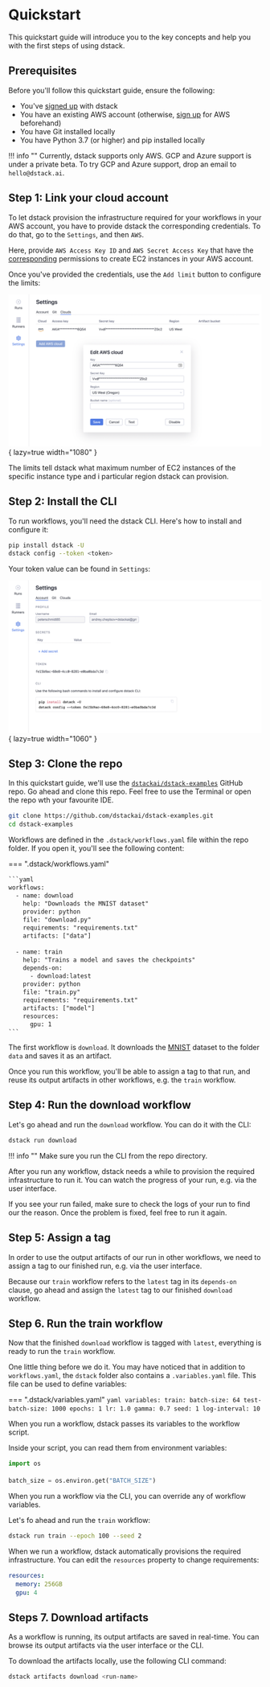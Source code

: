 # Quickstart

This quickstart guide will introduce you to the key concepts and help you with the first steps of using dstack.

## Prerequisites

Before you'll follow this quickstart guide, ensure the following:

* You've [signed up](https://dstack.ai/signup) with dstack
* You have an existing AWS account (otherwise, [sign up](https://portal.aws.amazon.com/billing/signup) for AWS beforehand)
* You have Git installed locally
* You have Python 3.7 (or higher) and pip installed locally

!!! info ""
    Currently, dstack supports only AWS. GCP and Azure support is under a private beta. To 
    try GCP and Azure support, drop an email to `hello@dstack.ai`.

## Step 1: Link your cloud account

To let dstack provision the infrastructure required for your workflows in your AWS account, you have to provide
dstack the corresponding credentials. To do that, go to the `Settings`, and then `AWS`.

Here, provide `AWS Access Key ID` and `AWS Secret Access Key` that have the
[corresponding](runners.md#on-demand-runners) permissions to create EC2 instances in your AWS account.

Once you've provided the credentials, use the `Add limit` button to configure the limits:

![](images/dstack_on_demand_settings.png){ lazy=true width="1080" }

The limits tell dstack what maximum number of EC2 instances of the specific instance type and i particular region
dstack can provision.

## Step 2: Install the CLI

To run workflows, you'll need the dstack CLI. Here's how to install and configure it:

```bash
pip install dstack -U
dstack config --token <token> 
```

Your token value can be found in `Settings`:

![](images/dstack_quickstart_token.png){ lazy=true width="1060" }

## Step 3: Clone the repo

In this quickstart guide, we'll use the 
[`dstackai/dstack-examples`](https://github.com/dstackai/dstack-examples) GitHub repo. Go ahead and clone this 
repo. Feel free to use the Terminal or open the repo wth your favourite IDE.

```bash
git clone https://github.com/dstackai/dstack-examples.git
cd dstack-examples
```

Workflows are defined in the `.dstack/workflows.yaml` file within the repo folder. If you open it, you'll see
the following content:

=== ".dstack/workflows.yaml"

    ```yaml
    workflows:
      - name: download
        help: "Downloads the MNIST dataset"
        provider: python
        file: "download.py"
        requirements: "requirements.txt"
        artifacts: ["data"]

      - name: train
        help: "Trains a model and saves the checkpoints"
        depends-on:
          - download:latest
        provider: python
        file: "train.py"
        requirements: "requirements.txt"
        artifacts: ["model"]
        resources:
          gpu: 1
    ```

The first workflow is `download`. It downloads the [MNIST](http://yann.lecun.com/exdb/mnist/) dataset
to the folder `data` and saves it as an artifact.

Once you run this workflow, you'll be able to assign a tag to that run, and reuse its output artifacts
in other workflows, e.g. the `train` workflow.

## Step 4: Run the download workflow

Let's go ahead and run the `download` workflow. You can do it with the CLI:

```bash
dstack run download
```

!!! info ""
    Make sure you run the CLI from the repo directory.    

After you run any workflow, dstack needs a while to provision the required infrastructure to run it. 
You can watch the progress of your run, e.g. via the user interface.

If you see your run failed, make sure to check the logs of your run to find our the reason. Once the problem 
is fixed, feel free to run it again.

## Step 5: Assign a tag

In order to use the output artifacts of our run in other workflows, we need to assign a tag to our finished run, e.g.
via the user interface.

Because our `train` workflow refers to the `latest` tag in its `depends-on` clause, go ahead and assign the `latest`
tag to our finished `download` workflow.

## Step 6. Run the train workflow

Now that the finished `download` workflow is tagged with `latest`, everything is ready to run the `train` workflow.

One little thing before we do it. You may have noticed that in addition to `workflows.yaml`, the `dstack` folder
also contains a `.variables.yaml` file. This file can be used to define variables:

=== ".dstack/variables.yaml"
    ```yaml
    variables:
     train:
       batch-size: 64
       test-batch-size: 1000
       epochs: 1
       lr: 1.0
       gamma: 0.7
       seed: 1
       log-interval: 10
    ```

When you run a workflow, dstack passes its variables to the workflow script.

Inside your script, you can read them from environment variables:

```python
import os

batch_size = os.environ.get("BATCH_SIZE")
```

When you run a workflow via the CLI, you can override any of workflow variables.

Let's fo ahead and run the `train` workflow:

```bash
dstack run train --epoch 100 --seed 2
```

When we run a workflow, dstack automatically provisions the required infrastructure.
You can edit the `resources` property to change requirements:

```yaml
resources:
  memory: 256GB
  gpu: 4
```

## Steps 7. Download artifacts

As a workflow is running, its output artifacts are saved in real-time.
You can browse its output artifacts via the user interface or the CLI.

To download the artifacts locally, use the following CLI command:

```bash
dstack artifacts download <run-name>
```

[//]: # (TODO: Add screenshots)

[//]: # (TODO: Tell about dstack artifacts upload)